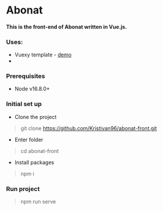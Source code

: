 # Abonat

#### This is the front-end of Abonat written in Vue.js.

### Uses:
- Vuexy template - [demo](https://pixinvent.com/demo/vuexy-vuejs-admin-dashboard-template/demo-1/)
- 

### Prerequisites

- Node v16.8.0+

### Initial set up

- Clone the project
> git clone https://github.com/Kristiyan96/abonat-front.git

- Enter folder
> cd abonat-front

- Install packages
> npm i

### Run project

> npm run serve
